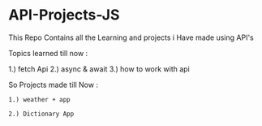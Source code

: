 # API-Projects-JS
This Repo Contains all the Learning and projects i Have made using API's

Topics learned till now :

1.) fetch Api
2.) async & await 
3.) how to work with api 



So Projects made till Now :

    1.) weather ☀️ app
    
    2.) Dictionary App
